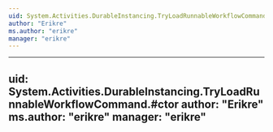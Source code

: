 ```yaml
---
uid: System.Activities.DurableInstancing.TryLoadRunnableWorkflowCommand
author: "Erikre"
ms.author: "erikre"
manager: "erikre"
---
```


---
uid: System.Activities.DurableInstancing.TryLoadRunnableWorkflowCommand.#ctor
author: "Erikre"
ms.author: "erikre"
manager: "erikre"
---
